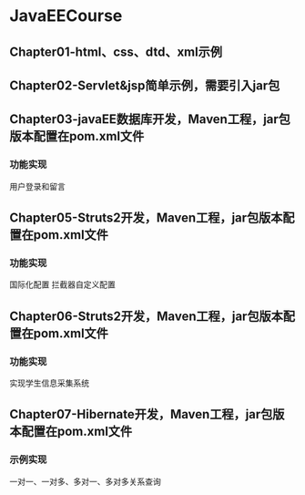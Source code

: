 # JavaEECourse
## Chapter01-html、css、dtd、xml示例
## Chapter02-Servlet&jsp简单示例，需要引入jar包
## Chapter03-javaEE数据库开发，Maven工程，jar包版本配置在pom.xml文件
### 功能实现
用户登录和留言
## Chapter05-Struts2开发，Maven工程，jar包版本配置在pom.xml文件
### 功能实现
国际化配置
拦截器自定义配置
## Chapter06-Struts2开发，Maven工程，jar包版本配置在pom.xml文件
### 功能实现
实现学生信息采集系统
## Chapter07-Hibernate开发，Maven工程，jar包版本配置在pom.xml文件
### 示例实现
一对一、一对多、多对一、多对多关系查询
